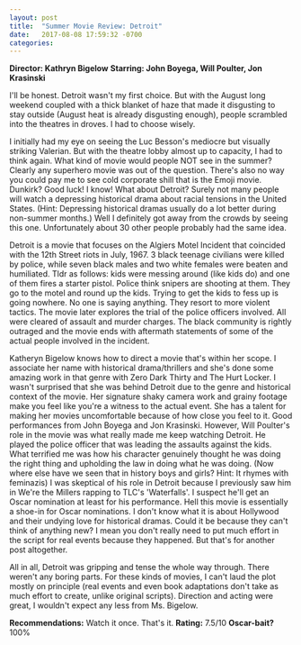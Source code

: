 ```yaml
---
layout: post
title:  "Summer Movie Review: Detroit"
date:   2017-08-08 17:59:32 -0700
categories:
---
```

**Director: Kathryn Bigelow**  **Starring: John Boyega, Will Poulter, Jon Krasinski**


I'll be honest. Detroit wasn't my first choice. But with the August long weekend coupled with a thick blanket of haze that made it disgusting to stay outside (August heat is already disgusting enough), people scrambled into the theatres in droves. I had to choose wisely.

I initially had my eye on seeing the Luc Besson's mediocre but visually striking Valerian. But with the theatre lobby almost up to capacity, I had to think again. What kind of movie would people NOT see in the summer? Clearly any superhero movie was out of the question. There's also no way you could pay me to see cold corporate shill that is the Emoji movie. Dunkirk? Good luck! I know! What about Detroit? Surely not many people will watch a depressing historical drama about racial tensions in the United States. (Hint: Depressing historical dramas usually do a lot better during non-summer months.) Well I definitely got away from the crowds by seeing this one. Unfortunately about 30 other people probably had the same idea.

Detroit is a movie that focuses on the Algiers Motel Incident that coincided with the 12th Street riots in July, 1967. 3 black teenage civilians were killed by police, while seven black males and two white females were beaten and humiliated. Tldr as follows: kids were messing around (like kids do) and one of them fires a starter pistol. Police think snipers are shooting at them. They go to the motel and round up the kids. Trying to get the kids to fess up is going nowhere. No one is saying anything. They resort to more violent tactics. The movie later explores the trial of the police officers involved. All were cleared of assault and murder charges. The black community is rightly outraged and the movie ends with aftermath statements of some of the actual people involved in the incident.

Katheryn Bigelow knows how to direct a movie that's within her scope. I associate her name with historical drama/thrillers and she's done some amazing work in that genre with Zero Dark Thirty and The Hurt Locker. I wasn't surprised that she was behind Detroit due to the genre and historical context of the movie. Her signature shaky camera work and grainy footage make you feel like you're a witness to the actual event. She has a talent for making her movies uncomfortable because of how close you feel to it. Good performances from John Boyega and Jon Krasinski. However, Will Poulter's role in the movie was what really made me keep watching Detroit. He played the police officer that was leading the assaults against the kids. What terrified me was how his character genuinely thought he was doing the right thing and upholding the law in doing what he was doing. (Now where else have we seen that in history boys and girls? Hint: It rhymes with feminazis) I was skeptical of his role in Detroit because I previously saw him in We're the Millers rapping to TLC's 'Waterfalls'. I suspect he'll get an Oscar nomination at least for his performance. Hell this movie is essentially a shoe-in for Oscar nominations. I don't know what it is about Hollywood and their undying love for historical dramas. Could it be because they can't think of anything new? I mean you don't really need to put much effort in the script for real events because they happened. But that's for another post altogether.

All in all, Detroit was gripping and tense the whole way through. There weren't any boring parts. For these kinds of movies, I can't laud the plot mostly on principle (real events and even book adaptations don't take as much effort to create, unlike original scripts). Direction and acting were great, I wouldn't expect any less from Ms. Bigelow.

**Recommendations:** Watch it once. That's it.
**Rating:** 7.5/10
**Oscar-bait?** 100%

